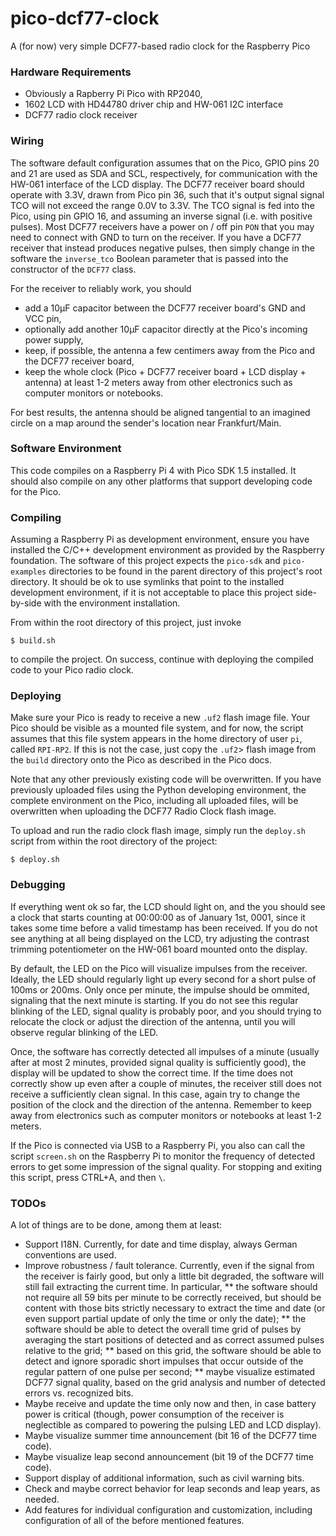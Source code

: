 # pico-dcf77-clock
A (for now) very simple DCF77-based radio clock for the Raspberry Pico

### Hardware Requirements

* Obviously a Rapberry Pi Pico with RP2040,
* 1602 LCD with HD44780 driver chip and HW-061 I2C interface
* DCF77 radio clock receiver

### Wiring

The software default configuration assumes that on the Pico, GPIO pins 20 and 21 are used as SDA and SCL, respectively, for communication with the HW-061 interface of the LCD display.
The DCF77 receiver board should operate with 3.3V, drawn from Pico pin 36, such that it's output signal signal TCO will not exceed the range 0.0V to 3.3V.  The TCO signal is fed into the Pico, using pin GPIO 16, and assuming an inverse signal (i.e. with positive pulses).  Most DCF77 receivers have a power on / off pin <code>PON</code> that you may need to connect with GND to turn on the receiver.  If you have a DCF77 receiver that instead produces negative pulses, then simply change in the software the <code>inverse_tco</code> Boolean parameter that is passed into the constructor of the <code>DCF77</code> class.

For the receiver to reliably work, you should

* add a 10µF capacitor between the DCF77 receiver board's GND and VCC pin,
* optionally add another 10µF capacitor directly at the Pico's incoming power supply,
* keep, if possible, the antenna a few centimers away from the Pico and the DCF77 receiver board,
* keep the whole clock (Pico + DCF77 receiver board + LCD display + antenna) at least 1-2 meters away from other electronics such as computer monitors or notebooks.

For best results, the antenna should be aligned tangential to an imagined circle on a map around the sender's location near Frankfurt/Main.

### Software Environment

This code compiles on a Raspberry Pi 4 with Pico SDK 1.5 installed.
It should also compile on any other platforms that support developing code for the Pico.

### Compiling

Assuming a Raspberry Pi as development environment, ensure you have installed the C/C++ development environment as provided by the Raspberry foundation.  The software of this project expects the <code>pico-sdk</code> and <code>pico-examples</code> directories to be found in the parent directory of this project's root directory.  It should be ok to use symlinks that point to the installed development environment, if it is not acceptable to place this project side-by-side with the environment installation.

From within the root directory of this project, just invoke

```$ build.sh```

to compile the project.  On success, continue with deploying the compiled code to your Pico radio clock.

### Deploying

Make sure your Pico is ready to receive a new <code>.uf2</code> flash image file.  Your Pico should be visible as a mounted file system, and for now, the script assumes that this file system appears in the home directory of user <code>pi</code>, called <code>RPI-RP2</code>.  If this is not the case, just copy the <code>.uf2</code>> flash image from the <code>build</code> directory onto the Pico as described in the Pico docs.

Note that any other previously existing code will be overwritten.  If you have previously uploaded files using the Python developing environment, the complete environment on the Pico, including all uploaded files, will be overwritten when uploading the DCF77 Radio Clock flash image.

To upload and run the radio clock flash image, simply run the <code>deploy.sh</code> script from within the root directory of the project:

```$ deploy.sh```

### Debugging

If everything went ok so far, the LCD should light on, and the you should see a clock that starts counting at 00:00:00 as of January 1st, 0001, since it takes some time before a valid timestamp has been received.  If you do not see anything at all being displayed on the LCD, try adjusting the contrast trimming potentiometer on the HW-061 board mounted onto the display.

By default, the LED on the Pico will visualize impulses from the receiver.  Ideally, the LED should regularly light up every second for a short pulse of 100ms or 200ms.  Only once per minute, the impulse should be ommited, signaling that the next minute is starting.  If you do not see this regular blinking of the LED, signal quality is probably poor, and you should trying to relocate the clock or adjust the direction of the antenna, until you will observe regular blinking of the LED.

Once, the software has correctly detected all impulses of a minute (usually after at most 2 minutes, provided signal quality is sufficiently good), the display will be updated to show the correct time.  If the time does not correctly show up even after a couple of minutes, the receiver still does not receive a sufficiently clean signal.  In this case, again try to change the position of the clock and the direction of the antenna.  Remember to keep away from electronics such as computer monitors or notebooks at least 1-2 meters.

If the Pico is connected via USB to a Raspberry Pi, you also can call the script <code>screen.sh</code> on the Raspberry Pi to monitor the frequency of detected errors to get some impression of the signal quality.  For stopping and exiting this script, press CTRL+A, and then `\`.

### TODOs

A lot of things are to be done, among them at least:

* Support I18N.  Currently, for date and time display, always German conventions are used.
* Improve robustness / fault tolerance.  Currently, even if the signal from the receiver is fairly good, but only a little bit degraded, the software will still fail extracting the current time.  In particular,
** the software should not require all 59 bits per minute to be correctly received, but should be content with those bits strictly necessary to extract the time and date (or even support partial update of only the time or only the date);
** the software should be able to detect the overall time grid of pulses by averaging the start positions of detected and as correct assumed pulses relative to the grid;
** based on this grid, the software should be able to detect and ignore sporadic short impulses that occur outside of the regular pattern of one pulse per second;
** maybe visualize estimated DCF77 signal quality, based on the grid analysis and number of detected errors vs. recognized bits.
* Maybe receive and update the time only now and then, in case battery power is critical (though, power consumption of the receiver is neglectible as compared to powering the pulsing LED and LCD display).
* Maybe visualize summer time announcement (bit 16 of the DCF77 time code).
* Maybe visualize leap second announcement (bit 19 of the DCF77 time code).
* Support display of additional information, such as civil warning bits.
* Check and maybe correct behavior for leap seconds and leap years, as needed.
* Add features for individual configuration and customization, including configuration of all of the before mentioned features.
